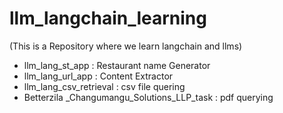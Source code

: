 # llm_langchain_learning
(This is a Repository where we learn langchain and llms)
- llm_lang_st_app : Restaurant name Generator
- llm_lang_url_app : Content Extractor
- llm_lang_csv_retrieval : csv file quering
- Betterzila _Changumangu_Solutions_LLP_task : pdf querying
